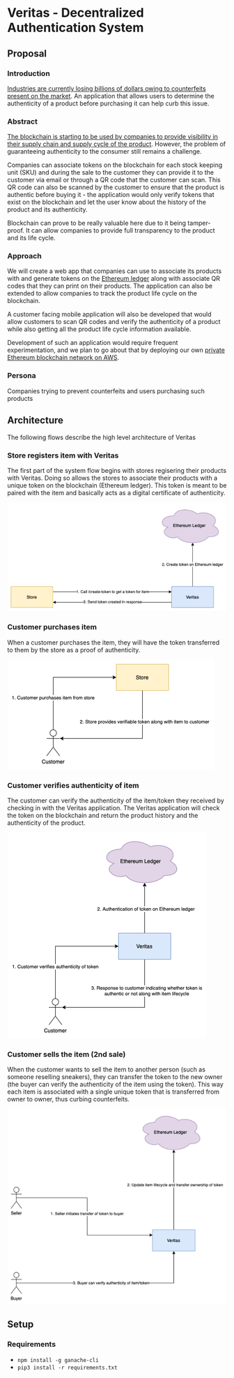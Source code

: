 # Veritas - Decentralized Authentication System

## Proposal

### Introduction

[Industries are currently losing billions of dollars owing to counterfeits present on the market](https://www.oecd.org/sti/ind/2090589.pdf). An application that allows users to determine the authenticity of a product before purchasing it can help curb this issue.

### Abstract

[The blockchain is starting to be used by companies to provide visibility in their supply chain and supply cycle of the product](https://consensys.net/blockchain-use-cases/supply-chain-management/). However, the problem of guaranteeing authenticity to the consumer still remains a challenge.

Companies can associate tokens on the blockchain for each stock keeping unit (SKU) and during the sale to the customer they can provide it to the customer via email or through a QR code that the customer can scan. This QR code can also be scanned by the customer to ensure that the product is authentic before buying it - the application would only verify tokens that exist on the blockchain and let the user know about the history of the product and its authenticity.

Blockchain can prove to be really valuable here due to it being tamper-proof. It can allow companies to provide full transparency to the product and its life cycle.

### Approach

We will create a web app that companies can use to associate its products with and generate tokens on the [Ethereum ledger](https://ethereum.org/en/) along with associate QR codes that they can print on their products. The application can also be extended to allow companies to track the product life cycle on the blockchain.

A customer facing mobile application will also be developed that would allow customers to scan QR codes and verify the authenticity of a product while also getting all the product life cycle information available.

Development of such an application would require frequent experimentation, and we plan to go about that by deploying our own [private Ethereum blockchain network on AWS](https://aws.amazon.com/blogs/database/deploy-smart-contracts-to-your-private-ethereum-blockchain-network-on-aws/).

### Persona

Companies trying to prevent counterfeits and users purchasing such products

## Architecture

The following flows describe the high level architecture of Veritas

### Store registers item with Veritas

The first part of the system flow begins with stores regisering their products with Veritas. Doing so allows the stores to associate their products with a unique token on the blockchain (Ethereum ledger). This token is meant to be paired with the item and basically acts as a digital certificate of authenticity.

![](./diagrams/stores-add-sku-veritas.png)

### Customer purchases item

When a customer purchases the item, they will have the token transferred to them by the store as a proof of authenticity. 

![](./diagrams/customer-purchase.png)

### Customer verifies authenticity of item

The customer can verify the authenticity of the item/token they received by checking in with the Veritas application. The Veritas application will check the token on the blockchain and return the product history and the authenticity of the product.

![](./diagrams/customer-verifies-token.png)

### Customer sells the item (2nd sale)

When the customer wants to sell the item to another person (such as someone reselling sneakers), they can transfer the token to the new owner (the buyer can verify the authenticity of the item using the token). This way each item is associated with a single unique token that is transferred from owner to owner, thus curbing counterfeits.

![](./diagrams/customer-sells-item.png)

## Setup

### Requirements
- `npm install -g ganache-cli`
- `pip3 install -r requirements.txt`
